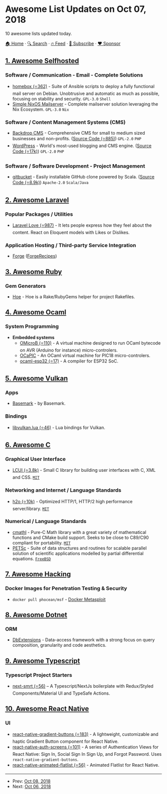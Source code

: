 # Awesome List Updates on Oct 07, 2018

10 awesome lists updated today.

[🏠 Home](/README.md) · [🔍 Search](https://www.trackawesomelist.com/search/) · [🔥 Feed](https://www.trackawesomelist.com/rss.xml) · [📮 Subscribe](https://trackawesomelist.us17.list-manage.com/subscribe?u=d2f0117aa829c83a63ec63c2f&id=36a103854c) · [❤️  Sponsor](https://github.com/sponsors/theowenyoung)



## [1. Awesome Selfhosted](/content/awesome-selfhosted/awesome-selfhosted/README.md)

### Software / Communication - Email - Complete Solutions

*   [homebox (⭐362)](https://github.com/progmaticltd/homebox) - Suite of Ansible scripts to deploy a fully functional mail server on Debian. Unobtrusive and automatic as much as possible, focusing on stability and security. `GPL-3.0` `Shell`
*   [Simple NixOS Mailserver](https://gitlab.com/simple-nixos-mailserver/nixos-mailserver) - Complete mailserver solution leveraging the Nix Ecosystem. `GPL-3.0` `Nix`

### Software / Content Management Systems (CMS)

*   [Backdrop CMS](https://backdropcms.org/) - Comprehensive CMS for small to medium sized businesses and non-profits. ([Source Code (⭐885)](https://github.com/backdrop/backdrop)) `GPL-2.0` `PHP`
*   [WordPress](https://wordpress.org/) - World's most-used blogging and CMS engine. ([Source Code (⭐17k)](https://github.com/WordPress/WordPress)) `GPL-2.0` `PHP`

### Software / Software Development - Project Management

*   [gitbucket](https://gitbucket.github.io/gitbucket-news/) - Easily installable GitHub clone powered by Scala. ([Source Code (⭐8.9k)](https://github.com/gitbucket/gitbucket)) `Apache-2.0` `Scala/Java`

## [2. Awesome Laravel](/content/chiraggude/awesome-laravel/README.md)

### Popular Packages / Utilities

*   [Laravel Love (⭐987)](https://github.com/cybercog/laravel-love) - It lets people express how they feel about the content. React on Eloquent models with Likes or Dislikes.

### Application Hosting / Third-party Service Integration

*   [Forge](https://forge.laravel.com/) ([ForgeRecipes](https://forgerecipes.com/))

## [3. Awesome Ruby](/content/markets/awesome-ruby/README.md)

### Gem Generators

*   [Hoe](http://www.zenspider.com/projects/hoe.html) - Hoe is a Rake/RubyGems helper for project Rakefiles.

## [4. Awesome Ocaml](/content/ocaml-community/awesome-ocaml/README.md)

### System Programming

*   **Embedded systems**
    *   [OMicroB (⭐110)](https://github.com/stevenvar/omicrob) - A virtual machine designed to run OCaml bytecode on AVR (Arduino for instance) micro-controlers.
    *   [OCaPIC](http://www.algo-prog.info/ocapic/web/index.php?id=OCAPIC:OCAPIC) - An OCaml virtual machine for PIC18 micro-controlers.
    *   [ocaml-esp32 (⭐17)](https://github.com/sadiqj/ocaml-esp32) - A compiler for ESP32 SoC.

## [5. Awesome Vulkan](/content/vinjn/awesome-vulkan/README.md)

### Apps

*   [Basemark](https://www.basemark.com/blog/basemark-extends-its-benchmarking-lead-with-a-vulkan-performance-test/) - by Basemark.

### Bindings

*   [libvulkan.lua (⭐46)](https://github.com/CapsAdmin/ffibuild/blob/master/vulkan/vulkan.lua) - Lua bindings for Vulkan.

## [6. Awesome C](/content/inputsh/awesome-c/README.md)

### Graphical User Interface

*   [LCUI (⭐3.8k)](https://github.com/lc-soft/LCUI/) - Small C library for building user interfaces with C, XML and CSS. [`MIT`](https://github.com/lc-soft/LCUI/blob/develop/LICENSE.TXT)

### Networking and Internet / Language Standards

*   [h2o (⭐10k)](https://github.com/h2o/h2o/) - Optimized HTTP/1, HTTP/2 high performance server/library. [`MIT`](https://raw.githubusercontent.com/atom/atom/master/LICENSE.md)

### Numerical / Language Standards

*   [cmathl](https://scientificc.github.io/cmathl/) - Pure-C Math library with a great variety of mathematical functions and CMake build support. Seeks to be close to C89/C90 compliant for portability. [`MIT`](https://github.com/ScientificC/cmathl/blob/master/LICENSE)
*   [PETSc](https://www.mcs.anl.gov/petsc/) - Suite of data structures and routines for scalable parallel solution of scientific applications modelled by partial differential equations. [`FreeBSD`](https://directory.fsf.org/wiki?title=License:FreeBSD)

## [7. Awesome Hacking](/content/carpedm20/awesome-hacking/README.md)

### Docker Images for Penetration Testing & Security

*   `docker pull phocean/msf` - [Docker Metasploit](https://hub.docker.com/r/phocean/msf/)

## [8. Awesome Dotnet](/content/quozd/awesome-dotnet/README.md)

### ORM

*   [DbExtensions](https://maxtoroq.github.io/DbExtensions/) - Data-access framework with a strong focus on query composition, granularity and code aesthetics.

## [9. Awesome Typescript](/content/dzharii/awesome-typescript/README.md)

### Typescript Project Starters

*   [next-smrt (⭐56)](https://github.com/csprance/next-smrt) – A Typescript/NextJs boilerplate with Redux/Styled Components/Material UI and TypeSafe Actions.

## [10. Awesome React Native](/content/jondot/awesome-react-native/README.md)

### UI

*   [react-native-gradient-buttons (⭐183)](https://github.com/thomaswangio/react-native-gradient-buttons) - A lightweight, customizable and haptic Gradient Button component for React Native.
*   [react-native-auth-screens (⭐101)](https://github.com/thomaswangio/auth-screens) - A series of Authentication Views for React Native: Sign In, Social Sign In Sign Up, and Forgot Password. Uses `react-native-gradient-buttons`.
*   [react-native-animated-flatlist (⭐56)](https://github.com/shakogegia/react-native-animated-flatlist) - Animated Flatlist for React Native.

---

- Prev: [Oct 08, 2018](/content/2018/10/08/README.md)
- Next: [Oct 06, 2018](/content/2018/10/06/README.md)